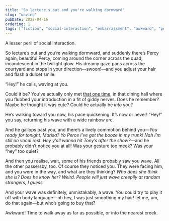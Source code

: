 ```yaml
---
title: "So lecture's out and you're walking dormward"
slug: "waving"
pubDate: 2022-04-16
ordering: 1
tags: ["fiction", "social-interaction", "embarrassment", "awkward", "percy", "lauren", "marisa", "tony's"]
---
```


<span class="small-caps">A lesser peril of social interaction.</span>

So lecture’s out and you’re walking dormward, and suddenly there’s Percy again, beautiful Percy, coming around the corner across the quad, incandescent in the twilight glow. His dreamy gaze pans across the courtyard and stops in your direction—swoon!—and you adjust your hair and flash a dulcet smile.

“Hey!” he calls, waving at you.

Could it be? You’ve actually only met [that one time](/posts/2022/03/28/ah-you-must-be-percy/), in that dining hall where you flubbed your introduction in a fit of giddy nerves. Does he remember? Maybe he thought it was cute? Could he actually be _into_ you?

He’s walking toward you now, his pace quickening. It’s now or never! “Hey!” you say, returning his wave with a wide rainbow arc.

And he gallops past you, and there’s a lively commotion behind you—_You ready for tonight, Marisa? Yo Perce I’ve got the booze in my trunk! Nah I’m still on vocal rest. Hey y’all wanna hit Tony’s after the show?_—and he probably didn’t notice you at all! Was your gesture too meek? Was your “hey” too quiet? 

And then you realise, wait, some of his friends probably saw you wave. All the other passersby, too. Of course they noticed you. They were facing him, and you were in the way, and what are they thinking? _Who does she think she is? Does he know her? Weird. People will just wave creepily at random strangers, I guess._

And your wave was definitely, unmistakably, a wave. You could try to play it off with body language—oh hey, I was just smoothing my hair! let me, um, do that again—but who’s going to buy that?

Awkward! Time to walk away as far as possible, or into the nearest creek.